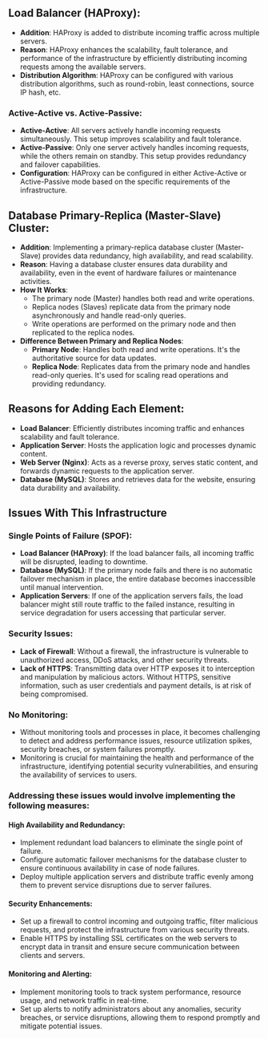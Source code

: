 ## Load Balancer (HAProxy):

- **Addition**: HAProxy is added to distribute incoming traffic across multiple servers.
- **Reason**: HAProxy enhances the scalability, fault tolerance, and performance of the infrastructure by efficiently distributing incoming requests among the available servers.
- **Distribution Algorithm**: HAProxy can be configured with various distribution algorithms, such as round-robin, least connections, source IP hash, etc.

### Active-Active vs. Active-Passive:

- **Active-Active**: All servers actively handle incoming requests simultaneously. This setup improves scalability and fault tolerance.
- **Active-Passive**: Only one server actively handles incoming requests, while the others remain on standby. This setup provides redundancy and failover capabilities.
- **Configuration**: HAProxy can be configured in either Active-Active or Active-Passive mode based on the specific requirements of the infrastructure.

## Database Primary-Replica (Master-Slave) Cluster:

- **Addition**: Implementing a primary-replica database cluster (Master-Slave) provides data redundancy, high availability, and read scalability.
- **Reason**: Having a database cluster ensures data durability and availability, even in the event of hardware failures or maintenance activities.
- **How It Works**:
  - The primary node (Master) handles both read and write operations.
  - Replica nodes (Slaves) replicate data from the primary node asynchronously and handle read-only queries.
  - Write operations are performed on the primary node and then replicated to the replica nodes.
- **Difference Between Primary and Replica Nodes**:
  - **Primary Node**: Handles both read and write operations. It's the authoritative source for data updates.
  - **Replica Node**: Replicates data from the primary node and handles read-only queries. It's used for scaling read operations and providing redundancy.

## Reasons for Adding Each Element:

- **Load Balancer**: Efficiently distributes incoming traffic and enhances scalability and fault tolerance.
- **Application Server**: Hosts the application logic and processes dynamic content.
- **Web Server (Nginx)**: Acts as a reverse proxy, serves static content, and forwards dynamic requests to the application server.
- **Database (MySQL)**: Stores and retrieves data for the website, ensuring data durability and availability.

## Issues With This Infrastructure

### Single Points of Failure (SPOF):
- **Load Balancer (HAProxy)**: If the load balancer fails, all incoming traffic will be disrupted, leading to downtime.
- **Database (MySQL)**: If the primary node fails and there is no automatic failover mechanism in place, the entire database becomes inaccessible until manual intervention.
- **Application Servers**: If one of the application servers fails, the load balancer might still route traffic to the failed instance, resulting in service degradation for users accessing that particular server.

### Security Issues:
- **Lack of Firewall**: Without a firewall, the infrastructure is vulnerable to unauthorized access, DDoS attacks, and other security threats.
- **Lack of HTTPS**: Transmitting data over HTTP exposes it to interception and manipulation by malicious actors. Without HTTPS, sensitive information, such as user credentials and payment details, is at risk of being compromised.

### No Monitoring:
- Without monitoring tools and processes in place, it becomes challenging to detect and address performance issues, resource utilization spikes, security breaches, or system failures promptly.
- Monitoring is crucial for maintaining the health and performance of the infrastructure, identifying potential security vulnerabilities, and ensuring the availability of services to users.

### Addressing these issues would involve implementing the following measures:

#### High Availability and Redundancy:
- Implement redundant load balancers to eliminate the single point of failure.
- Configure automatic failover mechanisms for the database cluster to ensure continuous availability in case of node failures.
- Deploy multiple application servers and distribute traffic evenly among them to prevent service disruptions due to server failures.

#### Security Enhancements:
- Set up a firewall to control incoming and outgoing traffic, filter malicious requests, and protect the infrastructure from various security threats.
- Enable HTTPS by installing SSL certificates on the web servers to encrypt data in transit and ensure secure communication between clients and servers.

#### Monitoring and Alerting:
- Implement monitoring tools to track system performance, resource usage, and network traffic in real-time.
- Set up alerts to notify administrators about any anomalies, security breaches, or service disruptions, allowing them to respond promptly and mitigate potential issues.


